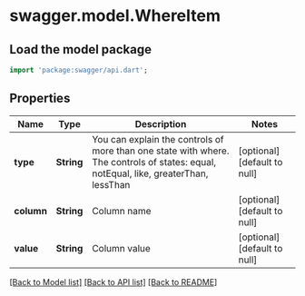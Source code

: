 # swagger.model.WhereItem

## Load the model package
```dart
import 'package:swagger/api.dart';
```

## Properties
Name | Type | Description | Notes
------------ | ------------- | ------------- | -------------
**type** | **String** | You can explain the controls of more than one state with where. The controls of states: equal, notEqual, like, greaterThan, lessThan | [optional] [default to null]
**column** | **String** | Column name | [optional] [default to null]
**value** | **String** | Column value | [optional] [default to null]

[[Back to Model list]](../README.md#documentation-for-models) [[Back to API list]](../README.md#documentation-for-api-endpoints) [[Back to README]](../README.md)


